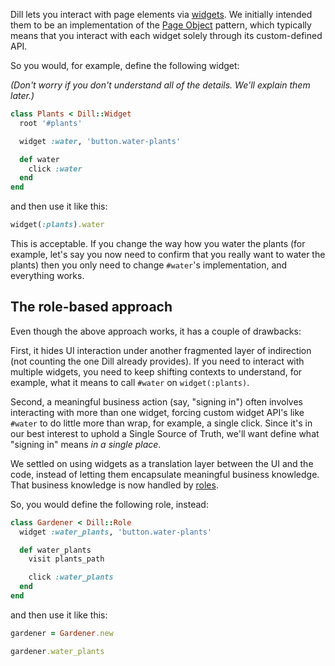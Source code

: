 Dill lets you interact with page elements via [widgets](widgets). We initially intended them to be an implementation of the [Page Object](http://martinfowler.com/bliki/PageObject.html) pattern, which typically means that you interact with each widget solely through its custom-defined API.

So you would, for example, define the following widget:

*(Don't worry if you don't understand all of the details. We'll explain them later.)*

```ruby
class Plants < Dill::Widget
  root '#plants'

  widget :water, 'button.water-plants'

  def water
    click :water
  end
end
```

and then use it like this:

```ruby
widget(:plants).water
```

This is acceptable. If you change the way how you water the plants (for example, let's say you now need to confirm that you really want to water the plants) then you only need to change `#water`'s implementation, and everything works.

## The role-based approach

Even though the above approach works, it has a couple of drawbacks:

First, it hides UI interaction under another fragmented layer of indirection (not counting the one Dill already provides). If you need to interact with multiple widgets, you need to keep shifting contexts to understand, for example, what it means to call `#water` on `widget(:plants)`.

Second, a meaningful business action (say, "signing in") often involves interacting with more than one widget, forcing custom widget API's like `#water` to do little more than wrap, for example, a single click. Since it's in our best interest to uphold a Single Source of Truth, we'll want define what "signing in" means *in a single place*.

We settled on using widgets as a translation layer between the UI and the code, instead of letting them encapsulate meaningful business knowledge. That business knowledge is now handled by [roles](roles.feature).

So, you would define the following role, instead:

```ruby
class Gardener < Dill::Role
  widget :water_plants, 'button.water-plants'

  def water_plants
    visit plants_path

    click :water_plants
  end
end
```

and then use it like this:

```ruby
gardener = Gardener.new

gardener.water_plants
```
